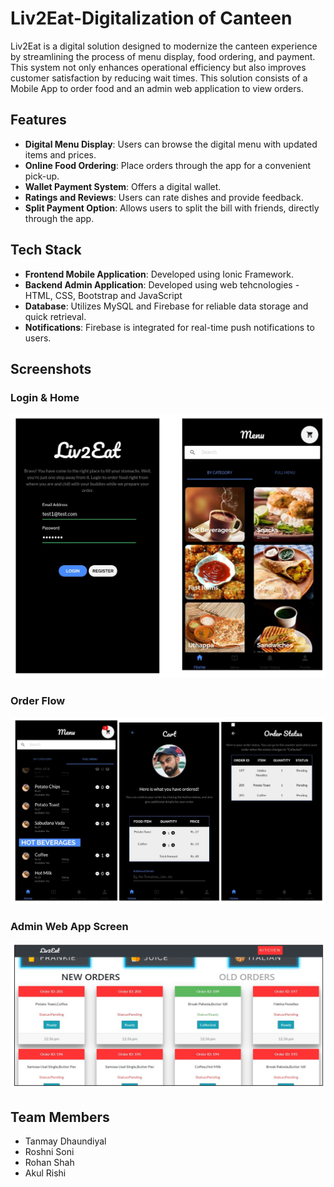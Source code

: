 # Liv2Eat-Digitalization of Canteen

Liv2Eat is a digital solution designed to modernize the canteen experience by streamlining the process of menu display, food ordering, and payment. This system not only enhances operational efficiency but also improves customer satisfaction by reducing wait times. This solution consists of a Mobile App to order food and an admin web application to view orders.

## Features

- **Digital Menu Display**: Users can browse the digital menu with updated items and prices.
- **Online Food Ordering**: Place orders through the app for a convenient pick-up.
- **Wallet Payment System**: Offers a digital wallet.
- **Ratings and Reviews**: Users can rate dishes and provide feedback.
- **Split Payment Option**: Allows users to split the bill with friends, directly through the app.

## Tech Stack

- **Frontend Mobile Application**: Developed using Ionic Framework.
- **Backend Admin Application**: Developed using web tehcnologies - HTML, CSS, Bootstrap and JavaScript
- **Database**: Utilizes MySQL and Firebase for reliable data storage and quick retrieval.
- **Notifications**: Firebase is integrated for real-time push notifications to users.

## Screenshots

### Login & Home
<img src="screens/Login_and_home.png" width="600">

### Order Flow
<img src="screens/Order_flow.png" width="600">

### Admin Web App Screen
<img src="screens/Admin_Web_App_Screen.png" width="600">

## Team Members
- Tanmay Dhaundiyal
- Roshni Soni
- Rohan Shah
- Akul Rishi
  
